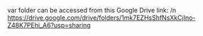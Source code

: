 var folder can be accessed from this Google Drive link: /n
https://drive.google.com/drive/folders/1mk7EZHsShfNsXkCjIno-Z48K7PEhi_A6?usp=sharing
